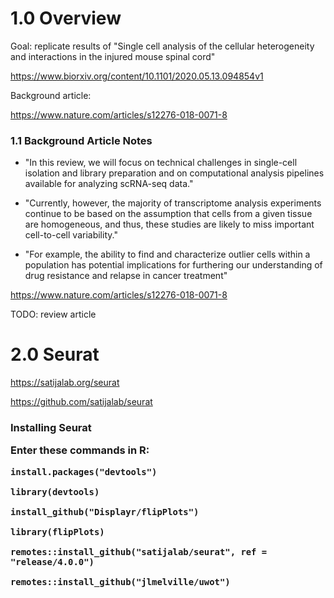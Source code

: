 # 1.0 Overview

Goal: replicate results of "Single cell analysis of the cellular heterogeneity and interactions in the injured mouse spinal cord"

https://www.biorxiv.org/content/10.1101/2020.05.13.094854v1

Background article:

https://www.nature.com/articles/s12276-018-0071-8


<h3> 1.1 Background Article Notes </h3>

* "In this review, we will focus on technical challenges in single-cell isolation and library preparation and on computational analysis pipelines available for analyzing scRNA-seq data."


* "Currently, however, the majority of transcriptome analysis experiments continue to be based on the assumption that cells from a given tissue are homogeneous, and thus, these studies are likely to miss important cell-to-cell variability."

* "For example, the ability to find and characterize outlier cells within a population has potential implications for furthering our understanding of drug resistance and relapse in cancer treatment"

https://www.nature.com/articles/s12276-018-0071-8

TODO: review article

# 2.0 Seurat


https://satijalab.org/seurat

https://github.com/satijalab/seurat

<h3> Installing Seurat </3>

Enter these commands in R:

    install.packages("devtools")

    library(devtools)

    install_github("Displayr/flipPlots")

    library(flipPlots)

    remotes::install_github("satijalab/seurat", ref = "release/4.0.0")

    remotes::install_github("jlmelville/uwot")


